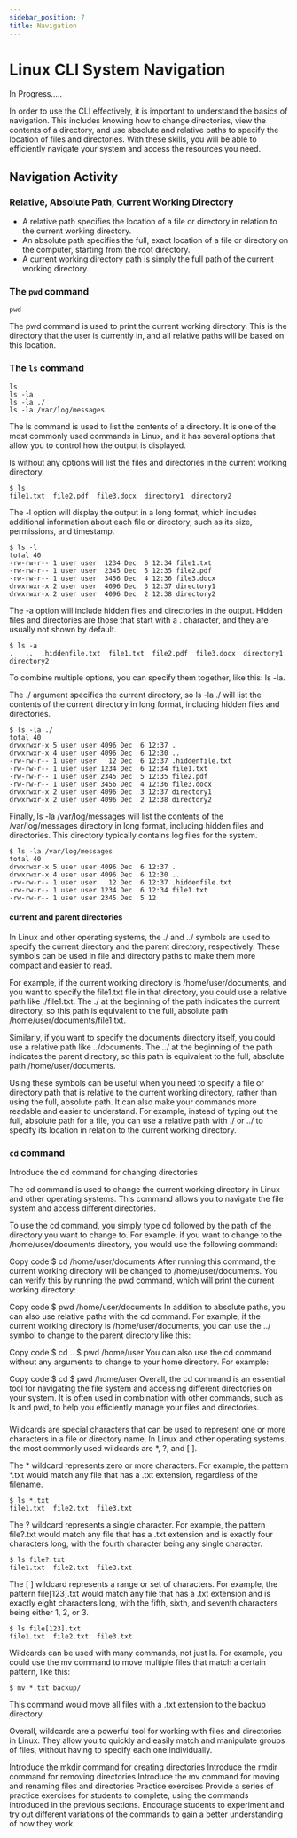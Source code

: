 ```yaml
---
sidebar_position: 7
title: Navigation
---
```


# Linux CLI System Navigation

In Progress.....


In order to use the CLI effectively, it is important to understand the basics of navigation. This includes knowing how to change directories, view the contents of a directory, and use absolute and relative paths to specify the location of files and directories. With these skills, you will be able to efficiently navigate your system and access the resources you need.

## Navigation Activity

### Relative, Absolute Path, Current Working Directory

- A relative path specifies the location of a file or directory in relation to the current working directory.
- An absolute path specifies the full, exact location of a file or directory on the computer, starting from the root directory.
- A current working directory path is simply the full path of the current working directory.


### The `pwd` command

```
pwd
```
The pwd command is used to print the current working directory. This is the directory that the user is currently in, and all relative paths will be based on this location.

### The `ls` command

```
ls
ls -la
ls -la ./
ls -la /var/log/messages
```

The ls command is used to list the contents of a directory. It is one of the most commonly used commands in Linux, and it has several options that allow you to control how the output is displayed.

ls without any options will list the files and directories in the current working directory.

```
$ ls
file1.txt  file2.pdf  file3.docx  directory1  directory2
```

The -l option will display the output in a long format, which includes additional information about each file or directory, such as its size, permissions, and timestamp.

```
$ ls -l
total 40
-rw-rw-r-- 1 user user  1234 Dec  6 12:34 file1.txt
-rw-rw-r-- 1 user user  2345 Dec  5 12:35 file2.pdf
-rw-rw-r-- 1 user user  3456 Dec  4 12:36 file3.docx
drwxrwxr-x 2 user user  4096 Dec  3 12:37 directory1
drwxrwxr-x 2 user user  4096 Dec  2 12:38 directory2
```

The -a option will include hidden files and directories in the output. Hidden files and directories are those that start with a . character, and they are usually not shown by default.

```
$ ls -a
.   ..  .hiddenfile.txt  file1.txt  file2.pdf  file3.docx  directory1  directory2
```
To combine multiple options, you can specify them together, like this: ls -la.

The ./ argument specifies the current directory, so ls -la ./ will list the contents of the current directory in long format, including hidden files and directories.

```
$ ls -la ./
total 40
drwxrwxr-x 5 user user 4096 Dec  6 12:37 .
drwxrwxr-x 4 user user 4096 Dec  6 12:30 ..
-rw-rw-r-- 1 user user   12 Dec  6 12:37 .hiddenfile.txt
-rw-rw-r-- 1 user user 1234 Dec  6 12:34 file1.txt
-rw-rw-r-- 1 user user 2345 Dec  5 12:35 file2.pdf
-rw-rw-r-- 1 user user 3456 Dec  4 12:36 file3.docx
drwxrwxr-x 2 user user 4096 Dec  3 12:37 directory1
drwxrwxr-x 2 user user 4096 Dec  2 12:38 directory2
```

Finally, ls -la /var/log/messages will list the contents of the /var/log/messages directory in long format, including hidden files and directories. This directory typically contains log files for the system.

```
$ ls -la /var/log/messages
total 40
drwxrwxr-x 5 user user 4096 Dec  6 12:37 .
drwxrwxr-x 4 user user 4096 Dec  6 12:30 ..
-rw-rw-r-- 1 user user   12 Dec  6 12:37 .hiddenfile.txt
-rw-rw-r-- 1 user user 1234 Dec  6 12:34 file1.txt
-rw-rw-r-- 1 user user 2345 Dec  5 12
```

#### current and parent directories

In Linux and other operating systems, the ./ and ../ symbols are used to specify the current directory and the parent directory, respectively. These symbols can be used in file and directory paths to make them more compact and easier to read.

For example, if the current working directory is /home/user/documents, and you want to specify the file1.txt file in that directory, you could use a relative path like ./file1.txt. The ./ at the beginning of the path indicates the current directory, so this path is equivalent to the full, absolute path /home/user/documents/file1.txt.

Similarly, if you want to specify the documents directory itself, you could use a relative path like ../documents. The ../ at the beginning of the path indicates the parent directory, so this path is equivalent to the full, absolute path /home/user/documents.

Using these symbols can be useful when you need to specify a file or directory path that is relative to the current working directory, rather than using the full, absolute path. It can also make your commands more readable and easier to understand. For example, instead of typing out the full, absolute path for a file, you can use a relative path with ./ or ../ to specify its location in relation to the current working directory.

### `cd` command

Introduce the cd command for changing directories

The cd command is used to change the current working directory in Linux and other operating systems. This command allows you to navigate the file system and access different directories.

To use the cd command, you simply type cd followed by the path of the directory you want to change to. For example, if you want to change to the /home/user/documents directory, you would use the following command:

Copy code
$ cd /home/user/documents
After running this command, the current working directory will be changed to /home/user/documents. You can verify this by running the pwd command, which will print the current working directory:

Copy code
$ pwd
/home/user/documents
In addition to absolute paths, you can also use relative paths with the cd command. For example, if the current working directory is /home/user/documents, you can use the ../ symbol to change to the parent directory like this:

Copy code
$ cd ..
$ pwd
/home/user
You can also use the cd command without any arguments to change to your home directory. For example:

Copy code
$ cd
$ pwd
/home/user
Overall, the cd command is an essential tool for navigating the file system and accessing different directories on your system. It is often used in combination with other commands, such as ls and pwd, to help you efficiently manage your files and directories.

### 

Wildcards are special characters that can be used to represent one or more characters in a file or directory name. In Linux and other operating systems, the most commonly used wildcards are *, ?, and [ ].

The * wildcard represents zero or more characters. For example, the pattern *.txt would match any file that has a .txt extension, regardless of the filename.

```
$ ls *.txt
file1.txt  file2.txt  file3.txt
```
The ? wildcard represents a single character. For example, the pattern file?.txt would match any file that has a .txt extension and is exactly four characters long, with the fourth character being any single character.


```
$ ls file?.txt
file1.txt  file2.txt  file3.txt
```

The [ ] wildcard represents a range or set of characters. For example, the pattern file[123].txt would match any file that has a .txt extension and is exactly eight characters long, with the fifth, sixth, and seventh characters being either 1, 2, or 3.

```
$ ls file[123].txt
file1.txt  file2.txt  file3.txt
```

Wildcards can be used with many commands, not just ls. For example, you could use the mv command to move multiple files that match a certain pattern, like this:

```
$ mv *.txt backup/
```

This command would move all files with a .txt extension to the backup directory.

Overall, wildcards are a powerful tool for working with files and directories in Linux. They allow you to quickly and easily match and manipulate groups of files, without having to specify each one individually.



Introduce the mkdir command for creating directories
Introduce the rmdir command for removing directories
Introduce the mv command for moving and renaming files and directories
Practice exercises
Provide a series of practice exercises for students to complete, using the commands introduced in the previous sections.
Encourage students to experiment and try out different variations of the commands to gain a better understanding of how they work.